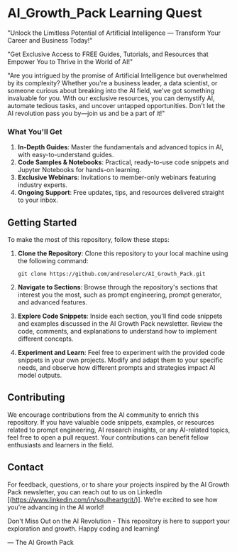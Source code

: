 # AI_Growth_Pack Learning Quest

"Unlock the Limitless Potential of Artificial Intelligence — Transform Your Career and Business Today!"

"Get Exclusive Access to FREE Guides, Tutorials, and Resources that Empower You to Thrive in the World of AI!"

"Are you intrigued by the promise of Artificial Intelligence but overwhelmed by its complexity? 
Whether you're a business leader, a data scientist, or someone curious about breaking into the AI field, we've got something invaluable for you. 
With our exclusive resources, you can demystify AI, automate tedious tasks, and uncover untapped opportunities. 
Don't let the AI revolution pass you by—join us and be a part of it!"

### What You'll Get

1. **In-Depth Guides**: Master the fundamentals and advanced topics in AI, with easy-to-understand guides.
3. **Code Samples & Notebooks**: Practical, ready-to-use code snippets and Jupyter Notebooks for hands-on learning.
4. **Exclusive Webinars**: Invitations to member-only webinars featuring industry experts.
5. **Ongoing Support**: Free updates, tips, and resources delivered straight to your inbox.

## Getting Started

To make the most of this repository, follow these steps:

1. **Clone the Repository**: Clone this repository to your local machine using the following command:
   ```
   git clone https://github.com/andresolerc/AI_Growth_Pack.git
   ```

2. **Navigate to Sections**: Browse through the repository's sections that interest you the most, such as prompt engineering, prompt generator, and advanced features.

3. **Explore Code Snippets**: Inside each section, you'll find code snippets and examples discussed in the AI Growth Pack newsletter. Review the code, comments, and explanations to understand how to implement different concepts.

4. **Experiment and Learn**: Feel free to experiment with the provided code snippets in your own projects. Modify and adapt them to your specific needs, and observe how different prompts and strategies impact AI model outputs.

## Contributing

We encourage contributions from the AI community to enrich this repository. If you have valuable code snippets, examples, or resources related to prompt engineering, AI research insights, or any AI-related topics, feel free to open a pull request. Your contributions can benefit fellow enthusiasts and learners in the field.

## Contact

For feedback, questions, or to share your projects inspired by the AI Growth Pack newsletter, you can reach out to us on LinkedIn [(https://www.linkedin.com/in/soulheartgrit/)]. 
We're excited to see how you're advancing in the AI world!

Don't Miss Out on the AI Revolution - This repository is here to support your exploration and growth. Happy coding and learning!

— The AI Growth Pack
